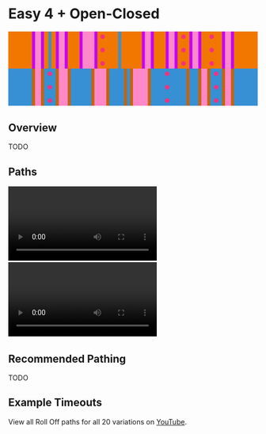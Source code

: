 # Easy 4 + Open-Closed

![Easy 4 + Open-Closed](../images/variations/easy-4-open-closed.jpg)

## Overview

TODO

## Paths

<video controls>
  <source src="../../images/variations/easy-4-open-closed-lap8.mp4" type="video/mp4">
</video>

<video controls>
  <source src="../../images/variations/easy-4-open-closed-lap9.mp4" type="video/mp4">
</video>

## Recommended Pathing

TODO

## Example Timeouts

View all Roll Off paths for all 20 variations on [YouTube](https://www.youtube.com/playlist?list=PLG_QNSp9ZgJLWYSNl4vY26VJCZeOQHO1F).
